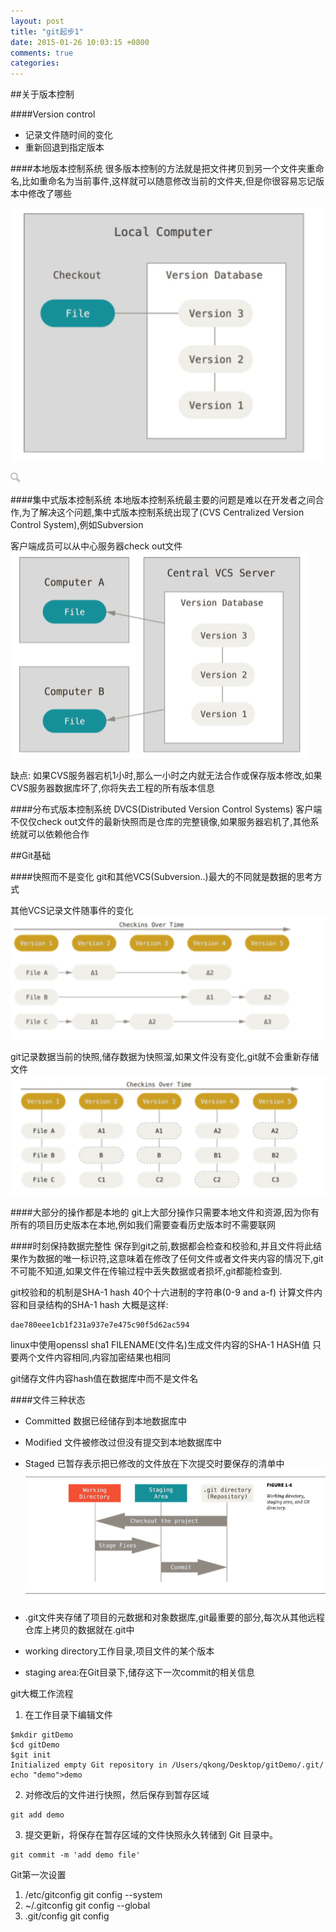 ```yaml
---
layout: post
title: "git起步1"
date: 2015-01-26 10:03:15 +0800
comments: true
categories: 
---
```


##关于版本控制

####Version control
- 记录文件随时间的变化
- 重新回退到指定版本

####本地版本控制系统
很多版本控制的方法就是把文件拷贝到另一个文件夹重命名,比如重命名为当前事件,这样就可以随意修改当前的文件夹,但是你很容易忘记版本中修改了哪些

![](/source/images/gitqi-bu1/localvcs.png)

![](/source/images/search.png)


####集中式版本控制系统
本地版本控制系统最主要的问题是难以在开发者之间合作,为了解决这个问题,集中式版本控制系统出现了(CVS Centralized Version Control System),例如Subversion

客户端成员可以从中心服务器check out文件
![](/source/images/gitqi-bu1/cvs.png)

缺点:
如果CVS服务器宕机1小时,那么一小时之内就无法合作或保存版本修改,如果CVS服务器数据库坏了,你将失去工程的所有版本信息

####分布式版本控制系统
DVCS(Distributed Version Control Systems)
客户端不仅仅check out文件的最新快照而是仓库的完整镜像,如果服务器宕机了,其他系统就可以依赖他合作

##Git基础

####快照而不是变化
git和其他VCS(Subversion..)最大的不同就是数据的思考方式

其他VCS记录文件随事件的变化
![](/source/images/gitqi-bu1/3.png)

git记录数据当前的快照,储存数据为快照溜,如果文件没有变化,git就不会重新存储文件
![](/source/images/gitqi-bu1/4.png)

####大部分的操作都是本地的
git上大部分操作只需要本地文件和资源,因为你有所有的项目历史版本在本地,例如我们需要查看历史版本时不需要联网

####时刻保持数据完整性
保存到git之前,数据都会检查和校验和,并且文件将此结果作为数据的唯一标识符,这意味着在修改了任何文件或者文件夹内容的情况下,git不可能不知道,如果文件在传输过程中丢失数据或者损坏,git都能检查到.

git校验和的机制是SHA-1 hash
40个十六进制的字符串(0-9 and a-f) 计算文件内容和目录结构的SHA-1 hash
大概是这样:
```
dae780eee1cb1f231a937e7e475c90f5d62ac594
```

linux中使用openssl sha1 FILENAME(文件名)生成文件内容的SHA-1 HASH值
只要两个文件内容相同,内容加密结果也相同

git储存文件内容hash值在数据库中而不是文件名

####文件三种状态
- Committed 数据已经储存到本地数据库中
- Modified 文件被修改过但没有提交到本地数据库中
- Staged 已暂存表示把已修改的文件放在下次提交时要保存的清单中
![](/source/images/gitqi-bu1/5.png)


- .git文件夹存储了项目的元数据和对象数据库,git最重要的部分,每次从其他远程仓库上拷贝的数据就在.git中
- working directory工作目录,项目文件的某个版本
- staging area:在Git目录下,储存这下一次commit的相关信息

git大概工作流程

1. 在工作目录下编辑文件

```
$mkdir gitDemo 
$cd gitDemo
$git init
Initialized empty Git repository in /Users/qkong/Desktop/gitDemo/.git/
echo "demo">demo
```
2. 对修改后的文件进行快照，然后保存到暂存区域 

```
git add demo
```

3. 提交更新，将保存在暂存区域的文件快照永久转储到 Git 目录中。

```
git commit -m 'add demo file'
```

Git第一次设置

1. /etc/gitconfig git config --system
2. ~/.gitconfig git config --global
3. .git/config git config
